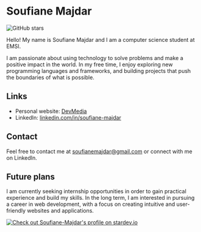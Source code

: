 <h1>Soufiane Majdar</h1>

<p><img src="https://img.shields.io/github/stars/Soufiane-Majdar?style=social" alt="GitHub stars"></p>

<p>Hello! My name is Soufiane Majdar and I am a computer science student at EMSI.</p>

<p>I am passionate about using technology to solve problems and make a positive impact in the world. In my free time, I enjoy exploring new programming languages and frameworks, and building projects that push the boundaries of what is possible.</p>

<h2>Links</h2>

<ul>
  <li>Personal website: <a href="https://devmedia.up.railway.ap" target="_new">DevMedia</a></li>
  <li>LinkedIn: <a href="https://www.linkedin.com/in/soufiane-majdar-47613719a/" target="_new">linkedin.com/in/soufiane-majdar</a></li>
</ul>


<h2>Contact</h2>
<p>Feel free to contact me at <a href="mailto:soufianemajdar@gmail.com" target="_new">soufianemajdar@gmail.com</a> or connect with me on LinkedIn.</p>

<h2>Future plans</h2>
<p>I am currently seeking internship opportunities in order to gain practical experience and build my skills. In the long term, I am interested in pursuing a career in web development, with a focus on creating intuitive and user-friendly websites and applications.</p>


[![Check out Soufiane-Majdar's profile on stardev.io](https://stardev.io/developers/Soufiane-Majdar/badge/languages/locality.svg)](https://stardev.io/developers/Soufiane-Majdar)

<br>

